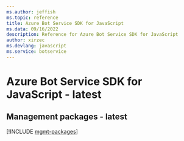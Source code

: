 ```yaml
---
ms.author: jeffish
ms.topic: reference
title: Azure Bot Service SDK for JavaScript
ms.data: 09/16/2022
description: Reference for Azure Bot Service SDK for JavaScript
author: xirzec
ms.devlang: javascript
ms.service: botservice
---
```

# Azure Bot Service SDK for JavaScript - latest

## Management packages - latest
[!INCLUDE [mgmt-packages](bot-service-mgmt-index.md)]